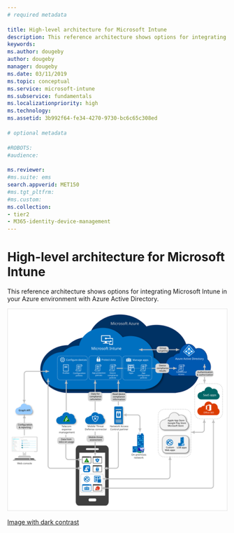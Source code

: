 ```yaml
---
# required metadata

title: High-level architecture for Microsoft Intune
description: This reference architecture shows options for integrating Microsoft Intune in your Azure environment with Azure Active Directory.
keywords:
ms.author: dougeby
author: dougeby
manager: dougeby
ms.date: 03/11/2019
ms.topic: conceptual
ms.service: microsoft-intune
ms.subservice: fundamentals
ms.localizationpriority: high
ms.technology:
ms.assetid: 3b992f64-fe34-4270-9730-bc6c65c308ed

# optional metadata

#ROBOTS:
#audience:

ms.reviewer: 
#ms.suite: ems
search.appverid: MET150
#ms.tgt_pltfrm:
#ms.custom:
ms.collection:
- tier2
- M365-identity-device-management
---
```

# High-level architecture for Microsoft Intune
This reference architecture shows options for integrating Microsoft Intune in your Azure environment with Azure Active Directory.  

![High-level architectural diagram for Microsoft Intune](./media/high-level-architecture/intunearchitecture_wh.svg)

[Image with dark contrast](./media/intunearchitecture.svg)
